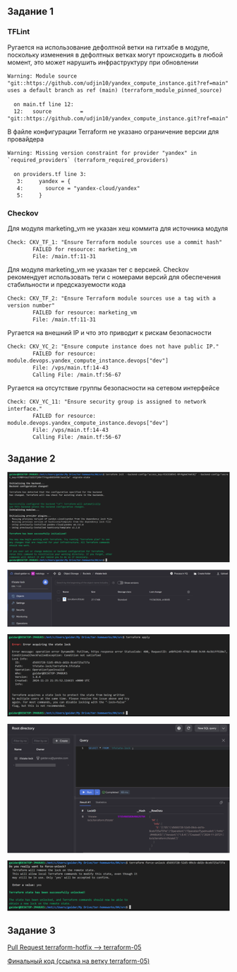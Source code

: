 ## Задание 1

### TFLint

Ругается на использование дефолтной ветки на гитхабе в модуле, поскольку изменения в дефолтных ветках могут происходить в любой момент, это может нарушить инфраструктуру при обновлении
```tflint
Warning: Module source "git::https://github.com/udjin10/yandex_compute_instance.git?ref=main" uses a default branch as ref (main) (terraform_module_pinned_source)

  on main.tf line 12:
  12:   source         = "git::https://github.com/udjin10/yandex_compute_instance.git?ref=main"
```

В файле конфигурации Terraform не указано ограничение версии для провайдера
```tflint
Warning: Missing version constraint for provider "yandex" in `required_providers` (terraform_required_providers)

  on providers.tf line 3:
   3:     yandex = {
   4:       source = "yandex-cloud/yandex"
   5:     }
```

### Checkov

Для модуля marketing_vm не указан хеш коммита для источника модуля
```checkov
Check: CKV_TF_1: "Ensure Terraform module sources use a commit hash"
        FAILED for resource: marketing_vm
        File: /main.tf:11-31
```

Для модуля marketing_vm не указан тег с версией. Checkov рекомендует использовать теги с номерами версий для обеспечения стабильности и предсказуемости кода 
```checkov
Check: CKV_TF_2: "Ensure Terraform module sources use a tag with a version number"
        FAILED for resource: marketing_vm
        File: /main.tf:11-31
```

Ругается на внешний IP и что это приводит к рискам безопасности
```checkov
Check: CKV_YC_2: "Ensure compute instance does not have public IP."
        FAILED for resource: module.devops.yandex_compute_instance.devops["dev"]
        File: /vps/main.tf:14-43
        Calling File: /main.tf:56-67
```

Ругается на отсутствие группы безопасности на сетевом интерфейсе
```checkov
Check: CKV_YC_11: "Ensure security group is assigned to network interface."
        FAILED for resource: module.devops.yandex_compute_instance.devops["dev"]
        File: /vps/main.tf:14-43
        Calling File: /main.tf:56-67
```

## Задание 2

![alt text](image.png)

![alt text](image-1.png)

![alt text](image-2.png)

![alt text](image-3.png)

![alt text](image-4.png)

## Задание 3

[Pull Request terraform-hotfix --> terraform-05](https://github.com/gaidarvu/ter-homeworks/pull/1)

[Финальный код (ссылка на ветку terraform-05)](https://github.com/gaidarvu/ter-homeworks/tree/terraform-05/04/src)
